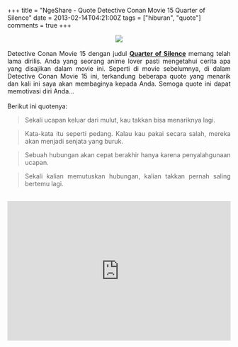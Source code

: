 +++
title = "NgeShare - Quote Detective Conan Movie 15 Quarter of Silence"
date = 2013-02-14T04:21:00Z
tags = ["hiburan", "quote"]
comments = true
+++

<center><img border="0" data-original-height="768" data-original-width="1024" src="https://4.bp.blogspot.com/-BUEqcTgxUc4/XNiNr70a6RI/AAAAAAAATlE/3K6PU74GvggprCkCOR2N6Pu3DLaRvrvRgCLcBGAs/s1600/quartersilence.jpg" /></center><br />
<div style="text-align: justify;">Detective Conan Movie 15 dengan judul <a href="https://www.detectiveconanworld.com/wiki/Quarter_of_Silence" target="_blank"><b>Quarter of Silence</b></a> memang telah lama dirilis. Anda yang seorang anime lover pasti mengetahui cerita apa yang disajikan dalam movie ini. Seperti di movie sebelumnya, di dalam Detective Conan Movie 15 ini, terkandung beberapa quote yang menarik dan kali ini saya akan membaginya kepada Anda. Semoga quote ini dapat memotivasi diri Anda...<br /><br />
Berikut ini quotenya:<br />
<blockquote class="tr_bq">Sekali ucapan keluar dari mulut, kau takkan bisa menariknya lagi.</blockquote><blockquote class="tr_bq">Kata-kata itu seperti pedang. Kalau kau pakai secara salah, mereka akan menjadi senjata yang buruk. </blockquote><blockquote class="tr_bq">Sebuah hubungan akan cepat berakhir hanya karena penyalahgunaan ucapan.</blockquote><blockquote class="tr_bq">Sekali kalian memutuskan hubungan, kalian takkan pernah saling bertemu lagi.</blockquote><br /><iframe allow="accelerometer; autoplay; encrypted-media; gyroscope; picture-in-picture" allowfullscreen="" frameborder="0" height="315" src="https://www.youtube.com/embed/C9GXja9ypyQ" width="100%"></iframe><br /></div>
